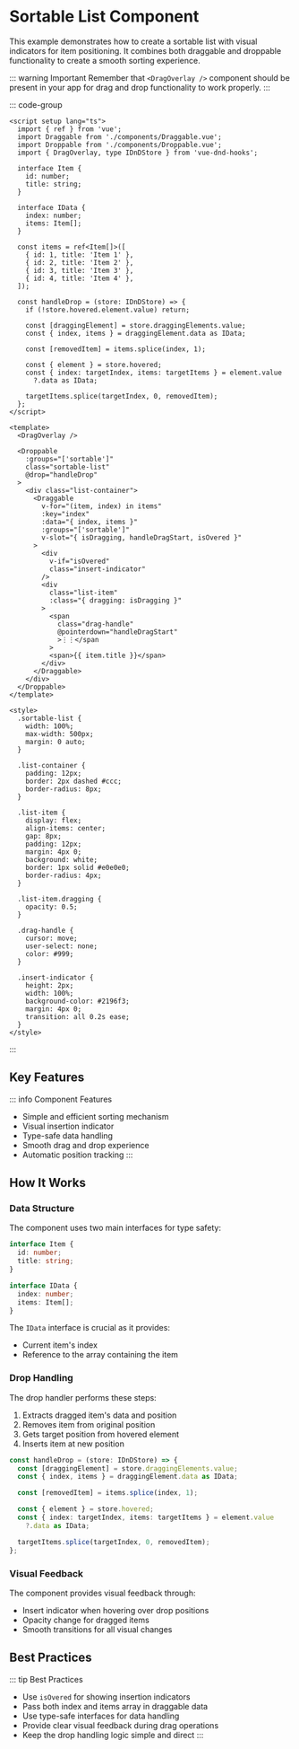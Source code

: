 # Sortable List Component

This example demonstrates how to create a sortable list with visual indicators for item positioning. It combines both draggable and droppable functionality to create a smooth sorting experience.

::: warning Important
Remember that `<DragOverlay />` component should be present in your app for drag and drop functionality to work properly.
:::

::: code-group

```vue [SortableList.vue]
<script setup lang="ts">
  import { ref } from 'vue';
  import Draggable from './components/Draggable.vue';
  import Droppable from './components/Droppable.vue';
  import { DragOverlay, type IDnDStore } from 'vue-dnd-hooks';

  interface Item {
    id: number;
    title: string;
  }

  interface IData {
    index: number;
    items: Item[];
  }

  const items = ref<Item[]>([
    { id: 1, title: 'Item 1' },
    { id: 2, title: 'Item 2' },
    { id: 3, title: 'Item 3' },
    { id: 4, title: 'Item 4' },
  ]);

  const handleDrop = (store: IDnDStore) => {
    if (!store.hovered.element.value) return;

    const [draggingElement] = store.draggingElements.value;
    const { index, items } = draggingElement.data as IData;

    const [removedItem] = items.splice(index, 1);

    const { element } = store.hovered;
    const { index: targetIndex, items: targetItems } = element.value
      ?.data as IData;

    targetItems.splice(targetIndex, 0, removedItem);
  };
</script>

<template>
  <DragOverlay />

  <Droppable
    :groups="['sortable']"
    class="sortable-list"
    @drop="handleDrop"
  >
    <div class="list-container">
      <Draggable
        v-for="(item, index) in items"
        :key="index"
        :data="{ index, items }"
        :groups="['sortable']"
        v-slot="{ isDragging, handleDragStart, isOvered }"
      >
        <div
          v-if="isOvered"
          class="insert-indicator"
        />
        <div
          class="list-item"
          :class="{ dragging: isDragging }"
        >
          <span
            class="drag-handle"
            @pointerdown="handleDragStart"
            >⋮⋮</span
          >
          <span>{{ item.title }}</span>
        </div>
      </Draggable>
    </div>
  </Droppable>
</template>

<style>
  .sortable-list {
    width: 100%;
    max-width: 500px;
    margin: 0 auto;
  }

  .list-container {
    padding: 12px;
    border: 2px dashed #ccc;
    border-radius: 8px;
  }

  .list-item {
    display: flex;
    align-items: center;
    gap: 8px;
    padding: 12px;
    margin: 4px 0;
    background: white;
    border: 1px solid #e0e0e0;
    border-radius: 4px;
  }

  .list-item.dragging {
    opacity: 0.5;
  }

  .drag-handle {
    cursor: move;
    user-select: none;
    color: #999;
  }

  .insert-indicator {
    height: 2px;
    width: 100%;
    background-color: #2196f3;
    margin: 4px 0;
    transition: all 0.2s ease;
  }
</style>
```

:::

## Key Features

::: info Component Features

- Simple and efficient sorting mechanism
- Visual insertion indicator
- Type-safe data handling
- Smooth drag and drop experience
- Automatic position tracking
  :::

## How It Works

### Data Structure

The component uses two main interfaces for type safety:

```typescript
interface Item {
  id: number;
  title: string;
}

interface IData {
  index: number;
  items: Item[];
}
```

The `IData` interface is crucial as it provides:

- Current item's index
- Reference to the array containing the item

### Drop Handling

The drop handler performs these steps:

1. Extracts dragged item's data and position
2. Removes item from original position
3. Gets target position from hovered element
4. Inserts item at new position

```typescript
const handleDrop = (store: IDnDStore) => {
  const [draggingElement] = store.draggingElements.value;
  const { index, items } = draggingElement.data as IData;

  const [removedItem] = items.splice(index, 1);

  const { element } = store.hovered;
  const { index: targetIndex, items: targetItems } = element.value
    ?.data as IData;

  targetItems.splice(targetIndex, 0, removedItem);
};
```

### Visual Feedback

The component provides visual feedback through:

- Insert indicator when hovering over drop positions
- Opacity change for dragged items
- Smooth transitions for all visual changes

## Best Practices

::: tip Best Practices

- Use `isOvered` for showing insertion indicators
- Pass both index and items array in draggable data
- Use type-safe interfaces for data handling
- Provide clear visual feedback during drag operations
- Keep the drop handling logic simple and direct
  :::
